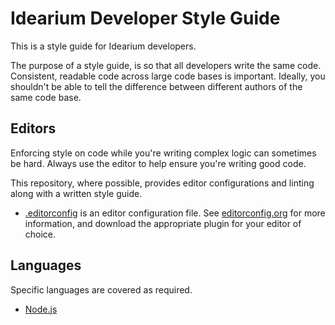 # Idearium Developer Style Guide

This is a style guide for Idearium developers.

The purpose of a style guide, is so that all developers write the same code. Consistent, readable code across large code bases is important. Ideally, you shouldn't be able to tell the difference between different authors of the same code base.

## Editors

Enforcing style on code while you're writing complex logic can sometimes be hard. Always use the editor to help ensure you're writing good code.

This repository, where possible, provides editor configurations and linting along with a written style guide.

- [.editorconfig](./.editorconfig) is an editor configuration file. See [editorconfig.org](http://editorconfig.org/) for more information, and download the appropriate plugin for your editor of choice.

## Languages

Specific languages are covered as required.

- [Node.js](./nodejs.md)
